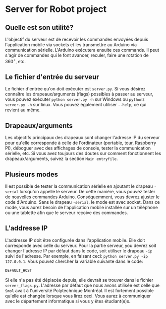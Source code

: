 # Server for Robot project

## Quelle est son utilité?
L'objectif du serveur est de recevoir les commandes envoyées depuis l'application mobile via sockets et les transmettre au Arduino via communication sérielle. L'Arduino exécutera ensuite ces commands. Il peut s'agir de commandes qui le font avancer, reculer, faire une rotation de $360^\circ$, etc.

## Le fichier d'entrée du serveur 
Le fichier d'entrée qu'on doit exécuter est `server.py`. Si vous désirez connaître les drapeaux/arguments (flags) possibles à passer au serveur, vous pouvez exécuter `python server.py -h` sur Windows ou `python3 server.py -h` sur linux. Vous pouvez également utiliser `--help`, ce qui revient au même.

## Drapeaux/arguments
Les objectifs principaux des drapeaux sont changer l'adresse IP du serveur pour qu'elle corresponde à celle de l'ordinateur (portable, tour, Raspberry PI), déboguer avec des affichages de console, tester la communication sérielle, etc. Si vous avez toujours des doutes sur comment fonctionnent les drapeaux/arguments, suivez la section `Main entryfile`.

## Plusieurs modes
Il est possible de tester la communication sérielle en ajoutant le drapeau `-serial` lorsqu'on appelle le serveur. De cette manière, vous pouvez tester de nouvelles commandes Arduino. Conséquemment, vous devrez ajuster le code d'Arduino. Sans le drapeau `-serial`, le mode est avec socket. Dans ce mode, vous aurez besoin de l'application mobile installée sur un téléphone ou une tablette afin que le serveur reçoive des commandes.

## L'addresse IP
L'addresse IP doit être configurée dans l'application mobile. Elle doit corresponde avec celle du serveur. Pour la partie serveur, you devrez soit changer l'adresse IP par défaut dans le code, soit utiliser le drapeau `-ip` suivi de l'adresse. Par exemple, en faisant ceci: `python server.py -ip 127.0.0.1`. Vous pouvez chercher la variable suivante dans le code:
```python 
DEFAULT_HOST
```
Si elle n'a pas été déplacée depuis, elle devrait se trouver dans le fichier `server_flags.py`. L'adresse par défaut que nous avons utilisée est celle que `Smol` avait à l'université Polytechnique Montréal. Il est fortement possible qu'elle est changée lorsque vous lirez ceci. Vous aurez à communiquer avec le département informatique si vous y êtes étudiant(e)s.
